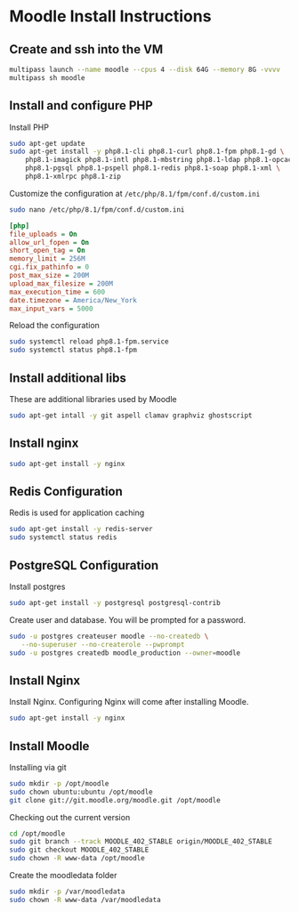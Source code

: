 # Moodle Install Instructions

## Create and ssh into the VM

```bash
multipass launch --name moodle --cpus 4 --disk 64G --memory 8G -vvvv
multipass sh moodle
```

## Install and configure PHP

Install PHP

```bash
sudo apt-get update
sudo apt-get install -y php8.1-cli php8.1-curl php8.1-fpm php8.1-gd \
    php8.1-imagick php8.1-intl php8.1-mbstring php8.1-ldap php8.1-opcache \
    php8.1-pgsql php8.1-pspell php8.1-redis php8.1-soap php8.1-xml \
    php8.1-xmlrpc php8.1-zip
```

Customize the configuration at `/etc/php/8.1/fpm/conf.d/custom.ini`

```bash
sudo nano /etc/php/8.1/fpm/conf.d/custom.ini
```

```ini
[php]
file_uploads = On
allow_url_fopen = On
short_open_tag = On
memory_limit = 256M
cgi.fix_pathinfo = 0
post_max_size = 200M
upload_max_filesize = 200M
max_execution_time = 600
date.timezone = America/New_York
max_input_vars = 5000
```

Reload the configuration

```bash
sudo systemctl reload php8.1-fpm.service
sudo systemctl status php8.1-fpm
```

## Install additional libs

These are additional libraries used by Moodle

```bash
sudo apt-get intall -y git aspell clamav graphviz ghostscript
```

## Install nginx

```bash
sudo apt-get install -y nginx
```

## Redis Configuration

Redis is used for application caching

```bash
sudo apt-get install -y redis-server
sudo systemctl status redis
```

## PostgreSQL Configuration

Install postgres

```bash
sudo apt-get install -y postgresql postgresql-contrib
```

Create user and database. You will be prompted for a password.

```bash
sudo -u postgres createuser moodle --no-createdb \
   --no-superuser --no-createrole --pwprompt
sudo -u postgres createdb moodle_production --owner=moodle
```

## Install Nginx

Install Nginx. Configuring Nginx will come after installing Moodle.

```bash
sudo apt-get install -y nginx
```

## Install Moodle

Installing via git

```bash
sudo mkdir -p /opt/moodle
sudo chown ubuntu:ubuntu /opt/moodle
git clone git://git.moodle.org/moodle.git /opt/moodle
```

Checking out the current version

```bash
cd /opt/moodle
sudo git branch --track MOODLE_402_STABLE origin/MOODLE_402_STABLE
sudo git checkout MOODLE_402_STABLE
sudo chown -R www-data /opt/moodle
```

Create the moodledata folder

```bash
sudo mkdir -p /var/moodledata
sudo chown -R www-data /var/moodledata
```
